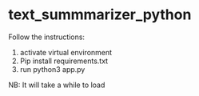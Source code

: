 # text_summmarizer_python
Follow the instructions:
1. activate virtual environment
2. Pip install requirements.txt
3. run python3 app.py

NB: It will take a while to load